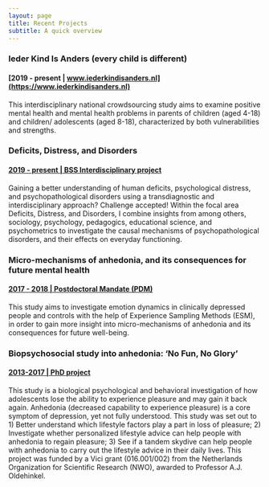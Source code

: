 ```yaml
---
layout: page
title: Recent Projects
subtitle: A quick overview
---
```


### Ieder Kind Is Anders (every child is different) 
#### [2019 - present | www.iederkindisanders.nl](https://www.iederkindisanders.nl)   
This interdisciplinary national crowdsourcing study aims to examine positive mental health and mental health problems in
parents of children (aged 4-18) and children/ adolescents (aged 8-18), characterized by both vulnerabilities and
strengths.

### Deficits, Distress, and Disorders   
#### [2019 - present | BSS Interdisciplinary project](https://www.rug.nl/masters/behavioural-and-social-sciences-research/)   
Gaining a better understanding of human deficits, psychological distress, and psychopathological disorders using a transdiagnostic and interdisciplinary approach? Challenge accepted! Within the focal area Deficits, Distress, and Disorders, I combine insights from among others, sociology, psychology, pedagogics, educational science, and psychometrics to investigate the causal mechanisms of psychopathological disorders, and their effects on everyday functioning.

### Micro-mechanisms of anhedonia, and its consequences for future mental health    
#### [2017 - 2018 | Postdoctoral Mandate (PDM)](https://www.kuleuven.be/onderzoek/portaal/#/projecten/3H170397)

This study aims to investigate emotion dynamics in clinically depressed people and controls with the help of Experience Sampling Methods (ESM), in order to gain more insight into micro-mechanisms of anhedonia and its consequences for future well-being.

### Biopsychosocial study into anhedonia: ‘No Fun, No Glory’
#### [2013-2017 | PhD project](https://www.nwo.nl/en/research-and-results/research-projects/i/79/9579.html)
This study is a biological psychological and behavioral investigation of how adolescents lose the ability to experience pleasure and may gain it back again.  Anhedonia (decreased capability to experience pleasure) is a core symptom of depression, yet not fully understood. This study was set out to 1) Better understand which lifestyle factors play a part in loss of pleasure; 2) Investigate whether personalized lifestyle advice can help people with anhedonia to regain pleasure; 3) See if a tandem skydive can help people with anhedonia to carry out the lifestyle advice in their daily lives. This project was funded by a Vici grant (016.001/002) from the Netherlands Organization for Scientific Research (NWO), awarded to Professor A.J. Oldehinkel.
